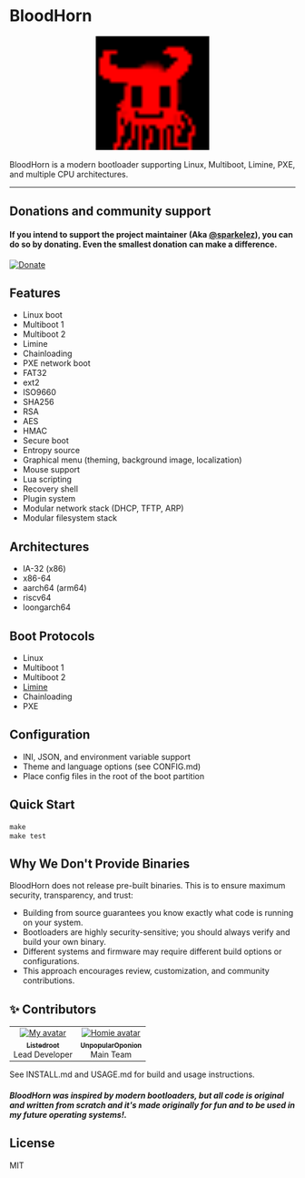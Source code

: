 # BloodHorn
<p align="center">
  <img src="Zeak.png" alt="Project Logo" width="200">
</p>



BloodHorn is a modern bootloader supporting Linux, Multiboot, Limine, PXE, and multiple CPU architectures.

---
## Donations and community support

#### If you intend to support the project maintainer (Aka [@sparkelez](https://discordapp.com/users/1351825562791841832)), you can do so by donating. Even the smallest donation can make a difference.

[![Donate](https://liberapay.com/assets/widgets/donate.svg)](https://liberapay.com/Listedroot/donate)

## Features
- Linux boot
- Multiboot 1
- Multiboot 2
- Limine
- Chainloading
- PXE network boot
- FAT32
- ext2
- ISO9660
- SHA256
- RSA
- AES
- HMAC
- Secure boot
- Entropy source
- Graphical menu (theming, background image, localization)
- Mouse support
- Lua scripting
- Recovery shell
- Plugin system
- Modular network stack (DHCP, TFTP, ARP)
- Modular filesystem stack

## Architectures
- IA-32 (x86)
- x86-64
- aarch64 (arm64)
- riscv64
- loongarch64

## Boot Protocols
- Linux
- Multiboot 1
- Multiboot 2
- [Limine](https://github.com/limine-bootloader/limine-protocol/blob/trunk/PROTOCOL.md)
- Chainloading
- PXE

## Configuration
- INI, JSON, and environment variable support
- Theme and language options (see CONFIG.md)
- Place config files in the root of the boot partition

## Quick Start
```
make
make test
```

## Why We Don't Provide Binaries
BloodHorn does not release pre-built binaries. This is to ensure maximum security, transparency, and trust:
- Building from source guarantees you know exactly what code is running on your system.
- Bootloaders are highly security-sensitive; you should always verify and build your own binary.
- Different systems and firmware may require different build options or configurations.
- This approach encourages review, customization, and community contributions.

## ✨ Contributors

<table>
  <tr>
    <td align="center">
      <a href="https://github.com/Listedroot">
        <img src="https://avatars.githubusercontent.com/Listedroot" width="120px;" alt="My avatar"/>
        <br />
        <sub><b>Listedroot</b></sub>
      </a>
      <br />
      Lead Developer 
    </td>
    <td align="center">
      <a href="https://github.com/unpopularopinionn">
        <img src="https://avatars.githubusercontent.com/unpopularopinionn" width="120px;" alt="Homie avatar"/>
        <br />
        <sub><b>UnpopularOponion</b></sub>
      </a>
      <br />
      Main Team
    </td>
  </tr>
</table>

See INSTALL.md and USAGE.md for build and usage instructions.

#### *BloodHorn was inspired by modern bootloaders, but all code is original and written from scratch and it's made originally for fun and to be used in my future operating systems!.*
## License
MIT

